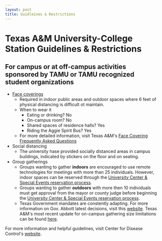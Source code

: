 ```yaml
---
layout: post
title: Guidleines & Restrictions
---
```

# Texas A&M University-College Station Guidelines & Restrictions
## For campus or at off-campus activities sponsored by TAMU or TAMU recognized student organizations
  * [Face coverings](https://www.tamu.edu/coronavirus/messages/face-coverings-on-campus.html)
    * Required in indoor public areas and outdoor spaces where 6 feet of physical distancing is difficult ot maintain.
    * When to wear it
      * Eating or drinking? No
      * On-campus room? No
      * Shared spaces of residence halls? Yes
      * Riding the Aggie Spirit Bus? Yes
    * For more detailed information, visit Texas A&M's [Face Covering Frequently Asked Questions](https://provost.tamu.edu/Menu/News/TAMU-Face-Covering-FAQs?_ga=2.164356351.1381087170.1605901065-312577730.1564419345#wds2afakzw30)
  * Social distancing
    * The university hase provided socially distanced areas in campus buildings, indicated by stickers on the floor and on seating.
  * Group gatherings
    * Groups wanting to gather **indoors** are encouraged to use remote technologies for meetings with more than 25 individuals. However, indoor spaces can be reserved through the [University Center & Special Events reservation process](https://ucenter.tamu.edu/reserve/?_ga=2.169599969.1381087170.1605901065-312577730.1564419345). 
    * Groups wanting to gather **outdoors** with more then 10 individuals must get approval from the mayor or county judge before beginning the [University Center & Special Events reservation process](https://ucenter.tamu.edu/reserve/?_ga=2.169599969.1381087170.1605901065-312577730.1564419345). 
    * Texas Government mandates are constently adapting. For more information on Gov. Abbott latest decisions, visit this [website](https://gov.texas.gov/news/category/coronavirus).
Texas A&M's most recent update for on-campus gathering size limitations can be found [here](https://www.tamu.edu/coronavirus/messages/updated-on-campus-gathering-size-limitations.html).
    
For more information and helpful guidelines, visit Center for Disease Control's [website](https://www.cdc.gov/coronavirus/2019-ncov/prevent-getting-sick/index.html). 
